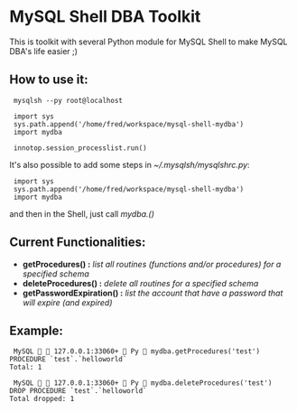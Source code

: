 MySQL Shell DBA Toolkit
=======================

This is toolkit with several Python module for MySQL Shell to make
MySQL DBA's life easier ;)

How to use it:
--------------

```
 mysqlsh --py root@localhost

 import sys
 sys.path.append('/home/fred/workspace/mysql-shell-mydba')
 import mydba

 innotop.session_processlist.run()
``` 

It's also possible to add some steps in *~/.mysqlsh/mysqlshrc.py*:

```
 import sys
 sys.path.append('/home/fred/workspace/mysql-shell-mydba')
 import mydba
```

and then in the Shell, just call _mydba.<and the name of the function>()_ 

Current Functionalities:
------------------------

* **getProcedures() :** *list all routines (functions and/or procedures) for a specified schema*
* **deleteProcedures() :** *delete all routines for a specified schema*
* **getPasswordExpiration() :** *list the account that have a password that will expire (and expired)*


Example:
--------

```
 MySQL   127.0.0.1:33060+  Py  mydba.getProcedures('test')
PROCEDURE `test`.`helloworld`
Total: 1

 MySQL   127.0.0.1:33060+  Py  mydba.deleteProcedures('test')
DROP PROCEDURE `test`.`helloworld`
Total dropped: 1
```

